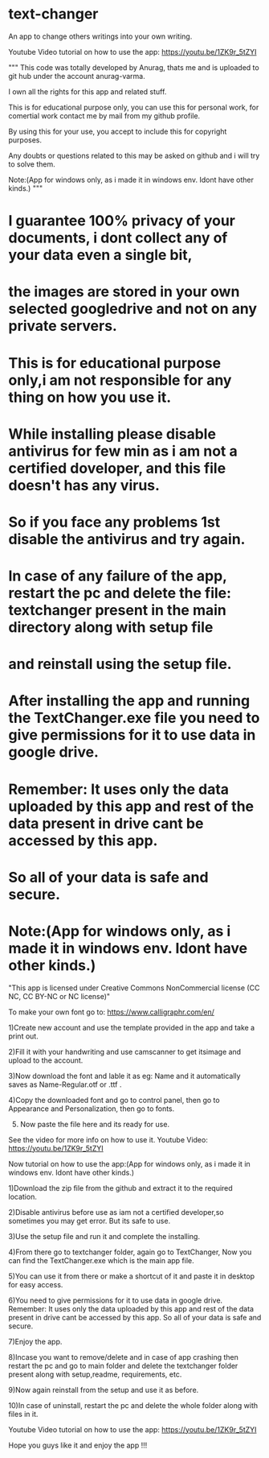 # text-changer
An app to change others writings into your own writing.


Youtube Video tutorial on how to use the app:
https://youtu.be/1ZK9r_5tZYI



"""
This code was totally developed by Anurag, thats me and is uploaded to git hub under the account anurag-varma.


I own all the rights for this app and related stuff.


This is for educational purpose only, you can use this for personal work,
for comertial work contact me by mail from my github profile.


By using this for your use, you accept to include this for copyright purposes.


Any doubts or questions related to this may be asked on github and i will try to solve them.

Note:(App for windows only, as i made it in windows env. Idont have other kinds.)
"""

# I guarantee 100% privacy of your documents, i dont collect any of your data even a single bit, 
#  the images are stored in your own selected googledrive and not on any private servers.

# This is for educational purpose only,i am not responsible for any thing on how you use it.

# While installing please disable antivirus for few min as i am not a certified doveloper, and this file doesn't has any virus.
# So if you face any problems 1st disable the antivirus and try again.

# In case of any failure of the app, restart the pc and delete the file: textchanger present in the main directory along with setup file 
# and reinstall using the setup file.

# After installing the app and running the TextChanger.exe file you need to give permissions for it to use data in google drive.
# Remember: It uses only the data uploaded by this app and rest of the data present in drive cant be accessed by this app.
# So all of your data is safe and secure.

# Note:(App for windows only, as i made it in windows env. Idont have other kinds.)


"This app is licensed under Creative Commons NonCommercial license (CC NC, CC BY-NC or NC license)"

To make your own font go to: https://www.calligraphr.com/en/

1)Create new account and use the template provided in the app and take a print out.

2)Fill it with your handwriting and use camscanner to get itsimage and upload to the account.

3)Now download the font and lable it as eg: Name and it automatically saves as Name-Regular.otf  or .ttf .

4)Copy the downloaded font and go to control panel, then go to Appearance and Personalization, then go to fonts.

5) Now paste the file here and its ready for use.



See the video for more info on how to use it.
Youtube Video:
https://youtu.be/1ZK9r_5tZYI


Now tutorial on how to use the app:(App for windows only, as i made it in windows env. Idont have other kinds.)

1)Download the zip file from the github and extract it to the required location.

2)Disable antivirus before use as iam not a certified developer,so sometimes you may get error. But its safe to use.

3)Use the setup file and run it and complete the installing.

4)From there go to textchanger folder, again go to TextChanger, Now you can find the TextChanger.exe which is the main app file.

5)You can use it from there or make a shortcut of it and paste it in desktop for easy access.

6)You need to give permissions for it to use data in google drive.
  Remember: It uses only the data uploaded by this app and rest of the data present in drive cant be accessed by this app.
  So all of your data is safe and secure.
  
7)Enjoy the app.

8)Incase you want to remove/delete and in case of app crashing then restart the pc 
  and go to main folder and delete the textchanger folder present along with setup,readme, requirements, etc.
  
9)Now again reinstall from the setup and use it as before.

10)In case of uninstall, restart the pc and delete the whole folder along with files in it.


Youtube Video tutorial on how to use the app:
https://youtu.be/1ZK9r_5tZYI


Hope you guys like it and enjoy the app !!!

